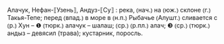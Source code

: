 ---
---

Алачук, Нефан-⟦Узень⟧, Андуз-⟦Су⟧
: река, ⦅нач.⦆ на ⦅юж.⦆ склоне ⦅г.⦆ Такья-Тепе; перед ⦅впад.⦆ в море в ⦅н.п.⦆ Рыбачье ⦅Алушт.⦆ сливается с ⦅р.⦆ Хун – ❶ ⦅тюрк.⦆ алачук – шалаш; ⦅ср.⦆ ⦅р.пл.⦆ алач; ❸ ⦅ср.⦆ ⦅тюрк.⦆ андыз – девясил (трава); кустарник, поросль.
